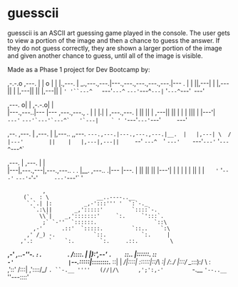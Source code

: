 guesscii
========

guesscii is an ASCII art guessing game played in the console. The user gets to view a portion of the image and then a chance to guess the answer. If they do not guess correctly, they are shown a larger portion of the image and given another chance to guess, until all of the image is visible. 

Made as a Phase 1 project for Dev Bootcamp by:

                                                                                                                  
,-.-.o         ,---.          |                        |    o
| | |.,---.    |  _.,---.,---.|---.,---.,---.,---.,---.|--- .
| | ||,---|    |   |,---||    |   |,---||   ||   |,---||    |
` ' '``---^    `---'`---^`    `---'`---^`---|`   '`---^`---'`
                                        `---'                
                                        
                                        
,---.     o|    |                       ,-.-.o|    |              
|---.,---..|--- |--- ,---.,---.,   .    | | |.|    |    ,---.,---.
|   ||    ||    |    ,---||   ||   |    | | |||    |    |---'|    
`---'`    ``---'`---'`---^`   '`---|    ` ' '``---'`---'`---'`    
                               `---'                              
                                                                                      
,--.                     ,---.     |              ,---.
|   |,---..    ,,---.    `---.,---.|---.,---.,---.|__. 
|   |,---| \  / |---'        ||    |   |,---|,---||    
`--' `---^  `'  `---'    `---'`---'`   '`---^`---^`    
                                                       
                                                           
,---.         |                   ,---.          |    |    
|---|,---.,---|,---.,---.. . .    |__. ,---..   .|--- |---.
|   ||   ||   ||    |---'| | |    |    |    |   ||    |   |
`   '`   '`---'`    `---'`-'-'    `    `    `---'`---'`   '
                                                           

               ,
         (`.  : \               __..----..__
          `.`.| |:          _,-':::''' '  `:`-._
            `.:\||       _,':::::'         `::::`-.
              \\`|    _,':::::::'     `:.     `':::`.
               ;` `-''  `::::::.                  `::\
            ,-'      .::'  `:::::.         `::..    `:\
          ,' /_) -.            `::.           `:.     |
        ,'.:     `    `:.        `:.     .::.          \
   __,-'   ___,..-''-.  `:.        `.   /::::.         |
  |):'_,--'           `.    `::..       |::::::.      ::\
   `-'                 |`--.:_::::|_____\::::::::.__  ::|
                       |   _/|::::|      \::::::|::/\  :|
                       /:./  |:::/        \__:::):/  \  :\
                     ,'::'  /:::|        ,'::::/_/    `. ``-.__
                    ''''   (//|/\      ,';':,-'         `-.__  `'--..__
                                                             `''---::::'
